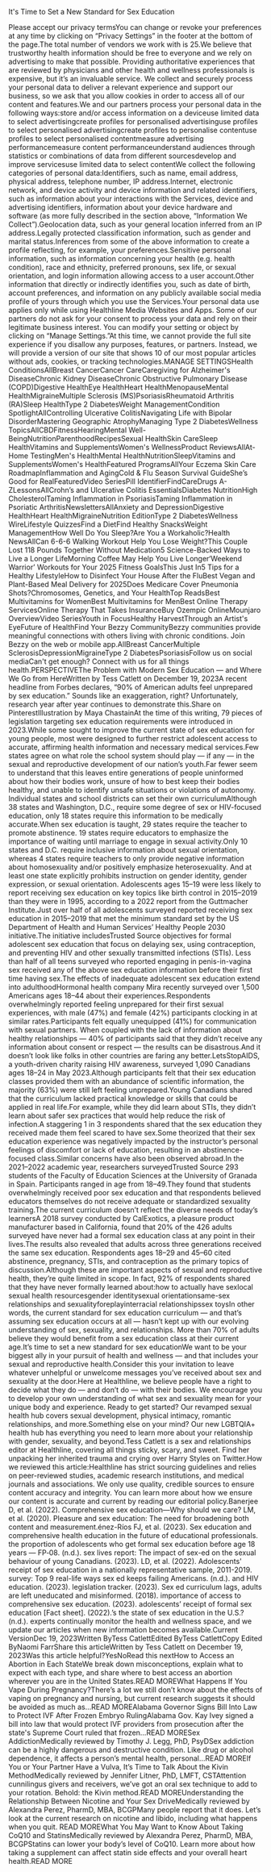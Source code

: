 It's Time to Set a New Standard for Sex Education

Please accept our privacy termsYou can change or revoke your preferences at any time by clicking on “Privacy Settings” in the footer at the bottom of the page.The total number of vendors we work with is 25.We believe that trustworthy health information should be free to everyone and we rely on advertising to make that possible. Providing authoritative experiences that are reviewed by physicians and other health and wellness professionals is expensive, but it’s an invaluable service. We collect and securely process your personal data to deliver a relevant experience and support our business, so we ask that you allow cookies in order to access all of our content and features.We and our partners process your personal data in the following ways:store and/or access information on a deviceuse limited data to select advertisingcreate profiles for personalised advertisinguse profiles to select personalised advertisingcreate profiles to personalise contentuse profiles to select personalised contentmeasure advertising performancemeasure content performanceunderstand audiences through statistics or combinations of data from different sourcesdevelop and improve servicesuse limited data to select contentWe collect the following categories of personal data:Identifiers, such as name, email address, physical address, telephone number, IP address.Internet, electronic network, and device activity and device information and related identifiers, such as information about your interactions with the Services, device and advertising identifiers, information about your device hardware and software (as more fully described in the section above, “Information We Collect”).Geolocation data, such as your general location inferred from an IP address.Legally protected classification information, such as gender and marital status.Inferences from some of the above information to create a profile reflecting, for example, your preferences.Sensitive personal information, such as information concerning your health (e.g. health condition), race and ethnicity, preferred pronouns, sex life, or sexual orientation, and login information allowing access to a user account.Other information that directly or indirectly identifies you, such as date of birth, account preferences, and information on any publicly available social media profile of yours through which you use the Services.Your personal data use applies only while using Healthline Media Websites and Apps. Some of our partners do not ask for your consent to process your data and rely on their legitimate business interest. You can modify your setting or object by clicking on “Manage Settings.”At this time, we cannot provide the full site experience if you disallow any purposes, features, or partners. Instead, we will provide a version of our site that shows 10 of our most popular articles without ads, cookies, or tracking technologies.MANAGE SETTINGSHealth ConditionsAllBreast CancerCancer CareCaregiving for Alzheimer's DiseaseChronic Kidney DiseaseChronic Obstructive Pulmonary Disease (COPD)Digestive HealthEye HealthHeart HealthMenopauseMental HealthMigraineMultiple Sclerosis (MS)PsoriasisRheumatoid Arthritis (RA)Sleep HealthType 2 DiabetesWeight ManagementCondition SpotlightAllControlling Ulcerative ColitisNavigating Life with Bipolar DisorderMastering Geographic AtrophyManaging Type 2 DiabetesWellness TopicsAllCBDFitnessHearingMental Well-BeingNutritionParenthoodRecipesSexual HealthSkin CareSleep HealthVitamins and SupplementsWomen's WellnessProduct ReviewsAllAt-Home TestingMen's HealthMental HealthNutritionSleepVitamins and SupplementsWomen's HealthFeatured ProgramsAllYour Eczema Skin Care RoadmapInflammation and AgingCold &amp; Flu Season Survival GuideShe’s Good for RealFeaturedVideo SeriesPill IdentifierFindCareDrugs A-ZLessonsAllCrohn’s and Ulcerative Colitis EssentialsDiabetes NutritionHigh CholesterolTaming Inflammation in PsoriasisTaming Inflammation in Psoriatic ArthritisNewslettersAllAnxiety and DepressionDigestive HealthHeart HealthMigraineNutrition EditionType 2 DiabetesWellness WireLifestyle QuizzesFind a DietFind Healthy SnacksWeight ManagementHow Well Do You Sleep?Are You a Workaholic?Health NewsAllCan 6-6-6 Walking Workout Help You Lose Weight?This Couple Lost 118 Pounds Together Without Medication5 Science-Backed Ways to Live a Longer LifeMorning Coffee May Help You Live Longer‘Weekend Warrior’ Workouts for Your 2025 Fitness GoalsThis Just In5 Tips for a Healthy LifestyleHow to Disinfect Your House After the FluBest Vegan and Plant-Based Meal Delivery for 2025Does Medicare Cover Pneumonia Shots?Chromosomes, Genetics, and Your HealthTop ReadsBest Multivitamins for WomenBest Multivitamins for MenBest Online Therapy ServicesOnline Therapy That Takes InsuranceBuy Ozempic OnlineMounjaro OverviewVideo SeriesYouth in FocusHealthy HarvestThrough an Artist's EyeFuture of HealthFind Your Bezzy CommunityBezzy communities provide meaningful connections with others living with chronic conditions. Join Bezzy on the web or mobile app.AllBreast CancerMultiple SclerosisDepressionMigraineType 2 DiabetesPsoriasisFollow us on social mediaCan't get enough? Connect with us for all things health.PERSPECTIVEThe Problem with Modern Sex Education — and Where We Go from HereWritten by Tess Catlett on December 19, 2023A recent headline from Forbes declares, “90% of American adults feel unprepared by sex education.” Sounds like an exaggeration, right? Unfortunately, research year after year continues to demonstrate this.Share on PinterestIllustration by Maya ChastainAt the time of this writing, 79 pieces of legislation targeting sex education requirements were introduced in 2023.While some sought to improve the current state of sex education for young people, most were designed to further restrict adolescent access to accurate, affirming health information and necessary medical services.Few states agree on what role the school system should play — if any — in the sexual and reproductive development of our nation’s youth.Far fewer seem to understand that this leaves entire generations of people uninformed about how their bodies work, unsure of how to best keep their bodies healthy, and unable to identify unsafe situations or violations of autonomy. Individual states and school districts can set their own curriculumAlthough 38 states and Washington, D.C., require some degree of sex or HIV-focused education, only 18 states require this information to be medically accurate.When sex education is taught, 29 states require the teacher to promote abstinence. 19 states require educators to emphasize the importance of waiting until marriage to engage in sexual activity.Only 10 states and D.C. require inclusive information about sexual orientation, whereas 4 states require teachers to only provide negative information about homosexuality and/or positively emphasize heterosexuality. And at least one state explicitly prohibits instruction on gender identity, gender expression, or sexual orientation. Adolescents ages 15–19 were less likely to report receiving sex education on key topics like birth control in 2015–2019 than they were in 1995, according to a 2022 report from the Guttmacher Institute.Just over half of all adolescents surveyed reported receiving sex education in 2015–2019 that met the minimum standard set by the US Department of Health and Human Services’ Healthy People 2030 initiative.The initiative includesTrusted Source objectives for formal adolescent sex education that focus on delaying sex, using contraception, and preventing HIV and other sexually transmitted infections (STIs). Less than half of all teens surveyed who reported engaging in penis-in-vagina sex received any of the above sex education information before their first time having sex.The effects of inadequate adolescent sex education extend into adulthoodHormonal health company Mira recently surveyed over 1,500 Americans ages 18–44 about their experiences.Respondents overwhelmingly reported feeling unprepared for their first sexual experiences, with male (47%) and female (42%) participants clocking in at similar rates.Participants felt equally unequipped (41%) for communication with sexual partners. When coupled with the lack of information about healthy relationships — 40% of participants said that they didn’t receive any information about consent or respect — the results can be disastrous.And it doesn’t look like folks in other countries are faring any better.LetsStopAIDS, a youth-driven charity raising HIV awareness, surveyed 1,090 Canadians ages 18–24 in May 2023.Although participants felt that their sex education classes provided them with an abundance of scientific information, the majority (63%) were still left feeling unprepared.Young Canadians shared that the curriculum lacked practical knowledge or skills that could be applied in real life.For example, while they did learn about STIs, they didn’t learn about safer sex practices that would help reduce the risk of infection.A staggering 1 in 3 respondents shared that the sex education they received made them feel scared to have sex.Some theorized that their sex education experience was negatively impacted by the instructor’s personal feelings of discomfort or lack of education, resulting in an abstinence-focused class.Similar concerns have also been observed abroad.In the 2021–2022 academic year, researchers surveyedTrusted Source 293 students of the Faculty of Education Sciences at the University of Granada in Spain. Participants ranged in age from 18–49.They found that students overwhelmingly received poor sex education and that respondents believed educators themselves do not receive adequate or standardized sexuality training.The current curriculum doesn’t reflect the diverse needs of today’s learnersA 2018 survey conducted by CalExotics, a pleasure product manufacturer based in California, found that 20% of the 426 adults surveyed have never had a formal sex education class at any point in their lives.The results also revealed that adults across three generations received the same sex education. Respondents ages 18–29 and 45–60 cited abstinence, pregnancy, STIs, and contraception as the primary topics of discussion.Although these are important aspects of sexual and reproductive health, they’re quite limited in scope. In fact, 92% of respondents shared that they have never formally learned about:how to actually have sexlocal sexual health resourcesgender identitysexual orientationsame-sex relationships and sexualityforeplayinterracial relationshipssex toysIn other words, the current standard for sex education curriculum — and that’s assuming sex education occurs at all — hasn’t kept up with our evolving understanding of sex, sexuality, and relationships. More than 70% of adults believe they would benefit from a sex education class at their current age.It’s time to set a new standard for sex educationWe want to be your biggest ally in your pursuit of health and wellness — and that includes your sexual and reproductive health.Consider this your invitation to leave whatever unhelpful or unwelcome messages you’ve received about sex and sexuality at the door.Here at Healthline, we believe people have a right to decide what they do — and don’t do — with their bodies. We encourage you to develop your own understanding of what sex and sexuality mean for your unique body and experience. Ready to get started? Our revamped sexual health hub covers sexual development, physical intimacy, romantic relationships, and more.Something else on your mind? Our new LGBTQIA+ health hub has everything you need to learn more about your relationship with gender, sexuality, and beyond.Tess Catlett is a sex and relationships editor at Healthline, covering all things sticky, scary, and sweet. Find her unpacking her inherited trauma and crying over Harry Styles on Twitter.How we reviewed this article:Healthline has strict sourcing guidelines and relies on peer-reviewed studies, academic research institutions, and medical journals and associations. We only use quality, credible sources to ensure content accuracy and integrity. You can learn more about how we ensure our content is accurate and current by reading our editorial policy.Banerjee D, et al. (2022). Comprehensive sex education—Why should we care? LM, et al. (2020). Pleasure and sex education: The need for broadening both content and measurement.énez-Ríos FJ, et al. (2023). Sex education and comprehensive health education in the future of educational professionals. the proportion of adolescents who get formal sex education before age 18 years — FP‑08. (n.d.). sex lives report: The impact of sex-ed on the sexual behaviour of young Canadians. (2023). LD, et al. (2022). Adolescents' receipt of sex education in a nationally representative sample, 2011-2019. survey: Top 9 real-life ways sex ed keeps failing Americans. (n.d.). and HIV education. (2023). legislation tracker. (2023). Sex ed curriculum lags, adults are left uneducated and misinformed. (2018). importance of access to comprehensive sex education. (2023). adolescents’ receipt of formal sex education [Fact sheet]. (2022).’s the state of sex education in the U.S.? (n.d.). experts continually monitor the health and wellness space, and we update our articles when new information becomes available.Current VersionDec 19, 2023Written ByTess CatlettEdited ByTess CatlettCopy Edited ByNaomi FarrShare this articleWritten by Tess Catlett on December 19, 2023Was this article helpful?YesNoRead this nextHow to Access an Abortion in Each StateWe break down misconceptions, explain what to expect with each type, and share where to best access an abortion wherever you are in the United States.READ MOREWhat Happens If You Vape During Pregnancy?There’s a lot we still don’t know about the effects of vaping on pregnancy and nursing, but current research suggests it should be avoided as much as…READ MOREAlabama Governor Signs Bill Into Law to Protect IVF After Frozen Embryo RulingAlabama Gov. Kay Ivey signed a bill into law that would protect IVF providers from prosecution after the state's Supreme Court ruled that frozen…READ MORESex AddictionMedically reviewed by Timothy J. Legg, PhD, PsyDSex addiction can be a highly dangerous and destructive condition. Like drug or alcohol dependence, it affects a person’s mental health, personal…READ MOREIf You or Your Partner Have a Vulva, It’s Time to Talk About the Kivin MethodMedically reviewed by Jennifer Litner, PhD, LMFT, CSTAttention cunnilingus givers and receivers, we’ve got an oral sex technique to add to your rotation. Behold: the Kivin method.READ MOREUnderstanding the Relationship Between Nicotine and Your Sex DriveMedically reviewed by Alexandra Perez, PharmD, MBA, BCGPMany people report that it does. Let’s look at the current research on nicotine and libido, including what happens when you quit. READ MOREWhat You May Want to Know About Taking CoQ10 and StatinsMedically reviewed by Alexandra Perez, PharmD, MBA, BCGPStatins can lower your body’s level of CoQ10. Learn more about how taking a supplement can affect statin side effects and your overall heart health.READ MORE